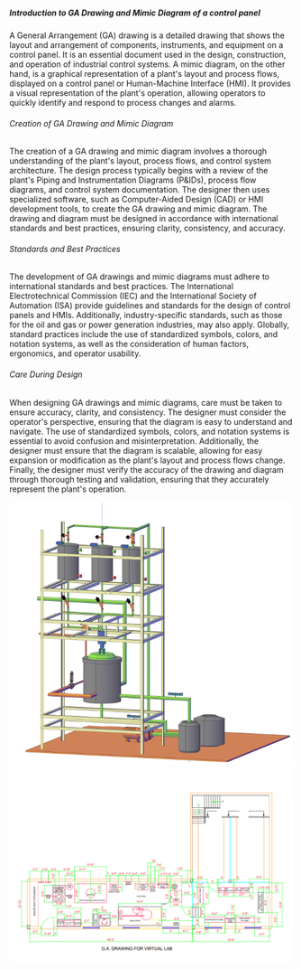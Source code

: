  ##### Introduction to GA Drawing and Mimic Diagram of a control panel
A General Arrangement (GA) drawing is a detailed drawing that shows the layout and arrangement of components, instruments, and equipment on a control panel. It is an essential document used in the design, construction, and operation of industrial control systems. A mimic diagram, on the other hand, is a graphical representation of a plant's layout and process flows, displayed on a control panel or Human-Machine Interface (HMI). It provides a visual representation of the plant's operation, allowing operators to quickly identify and respond to process changes and alarms.

###### Creation of GA Drawing and Mimic Diagram
The creation of a GA drawing and mimic diagram involves a thorough understanding of the plant's layout, process flows, and control system architecture. The design process typically begins with a review of the plant's Piping and Instrumentation  Diagrams (P&IDs), process flow diagrams, and control system documentation. The designer then uses specialized software,
such as Computer-Aided Design (CAD) or HMI development tools, to create the GA drawing and mimic diagram. The drawing and diagram must be designed in accordance with international standards and best practices, ensuring clarity, consistency, and accuracy.

###### Standards and Best Practices
The development of GA drawings and mimic diagrams must adhere to international standards and best practices. The International Electrotechnical Commission (IEC) and the International Society of Automation (ISA) provide guidelines and standards for the design of control panels and HMIs. Additionally, industry-specific standards, such as those for the oil and gas or power generation industries, may also apply. Globally, standard practices include the use of standardized symbols, colors, and notation systems, as well as the consideration of human factors, ergonomics, and operator usability.

###### Care During Design
When designing GA drawings and mimic diagrams, care must be taken to ensure accuracy, clarity, and consistency. The designer must consider the operator's perspective, ensuring that the diagram is easy to understand and navigate. The use of standardized symbols, colors, and notation systems is essential to avoid confusion and misinterpretation. Additionally, the designer must ensure that the diagram is scalable, allowing for easy expansion or modification as the plant's layout and process flows change. Finally, the designer must verify the accuracy of the drawing and diagram through thorough testing and validation, ensuring that they accurately represent the plant's operation.

![*Diagram1* ](images/dia.png)
![*Diagram2* ](images/dia1.png)
